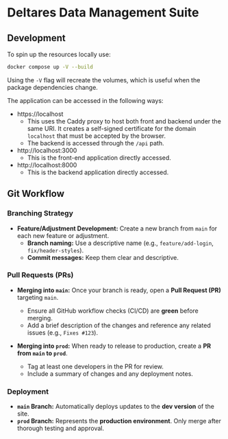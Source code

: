 # Deltares Data Management Suite



## Development

To spin up the resources locally use:

```bash
docker compose up -V --build
```

Using the `-V` flag will recreate the volumes, which is useful when the package dependencies change.

The application can be accessed in the following ways:

- https://localhost
    - This uses the Caddy proxy to host both front and backend under the same URI. It creates a self-signed certificate for the domain `localhost` that must be accepted by the browser.
    - The backend is accessed through the `/api` path.
- http://localhost:3000
    - This is the front-end application directly accessed.
- http://localhost:8000
    - This is the backend application directly accessed.

## Git Workflow

### Branching Strategy
- **Feature/Adjustment Development:**
  Create a new branch from `main` for each new feature or adjustment.
  - **Branch naming:** Use a descriptive name (e.g., `feature/add-login`, `fix/header-styles`).
  - **Commit messages:** Keep them clear and descriptive.

### Pull Requests (PRs)
- **Merging into `main`:**
  Once your branch is ready, open a **Pull Request (PR)** targeting `main`.
  - Ensure all GitHub workflow checks (CI/CD) are **green** before merging.
  - Add a brief description of the changes and reference any related issues (e.g., `Fixes #123`).

- **Merging into `prod`:**
  When ready to release to production, create a **PR from `main` to `prod`**.
  - Tag at least one developers in the PR for review.
  - Include a summary of changes and any deployment notes.

### Deployment
- **`main` Branch:**
  Automatically deploys updates to the **dev version** of the site.
- **`prod` Branch:**
  Represents the **production environment**. Only merge after thorough testing and approval.
